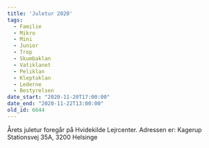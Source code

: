```yaml
---
title: 'Juletur 2020'
tags:
  - Familie
  - Mikro
  - Mini
  - Junior
  - Trop
  - Skumbaklan
  - Vatiklanet
  - Peliklan
  - Kleptoklan
  - Lederne
  - Bestyrelsen
date_start: "2020-11-20T17:00:00"
date_end: "2020-11-22T13:00:00"
old_id: 6644
---
```

Årets juletur foregår på Hvidekilde Lejrcenter. Adressen er: Kagerup Stationsvej 35A, 3200 Helsinge